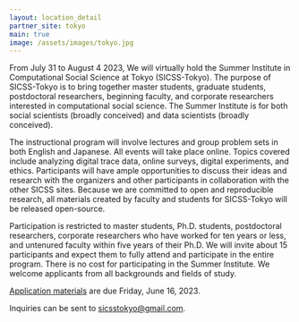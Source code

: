 ```yaml
---
layout: location_detail
partner_site: tokyo
main: true
image: /assets/images/tokyo.jpg
---
```


From July 31 to August 4 2023, We will virtually hold the Summer Institute in Computational Social Science at Tokyo (SICSS-Tokyo). The purpose of SICSS-Tokyo is to bring together master students, graduate students, postdoctoral researchers, beginning faculty, and corporate researchers interested in computational social science. The Summer Institute is for both social scientists (broadly conceived) and data scientists (broadly conceived).

The instructional program will involve lectures and group problem sets in both English and Japanese. All events will take place online. Topics covered include analyzing digital trace data, online surveys, digital experiments, and ethics. Participants will have ample opportunities to discuss their ideas and research with the organizers and other participants in collaboration with the other SICSS sites. Because we are committed to open and reproducible research, all materials created by faculty and students for SICSS-Tokyo will be released open-source.

Participation is restricted to master students, Ph.D. students, postdoctoral researchers, corporate researchers who have worked for ten years or less, and untenured faculty within five years of their Ph.D. We will invite about 15 participants and expect them to fully attend and participate in the entire program. There is no cost for participating in the Summer Institute. We welcome applicants from all backgrounds and fields of study.

[Application materials](https://compsocialscience.github.io/summer-institute/2023/template/apply) are due Friday, June 16, 2023.

Inquiries can be sent to sicsstokyo@gmail.com.
